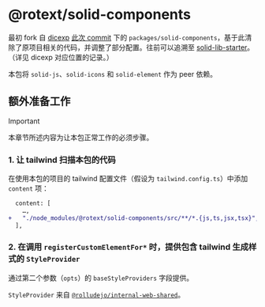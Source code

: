 # @rotext/solid-components

最初 fork 自 [dicexp] [此次 commit] 下的
`packages/solid-components`，基于此清除了原项目相关的代码，并调整了部分配置。往前可以追溯至
[solid-lib-starter]。（详见 dicexp 对应位置的记录。）

本包将 `solid-js`、`solid-icons` 和 `solid-element` 作为 peer 依赖。

[dicexp]: https://github.com/umajho/dicexp
[此次 commit]: https://github.com/umajho/dicexp/commit/3a4eb123ff3fb57897f13118ae103eeb4666e1ba
[solid-lib-starter]: https://github.com/solidjs-community/solid-lib-starter

## 额外准备工作

> [!IMPORTANT]
>
> 本章节所述内容为让本包正常工作的必须步骤。

### 1. 让 tailwind 扫描本包的代码

在使用本包的项目的 tailwind 配置文件（假设为 `tailwind.config.ts`）中添加
`content` 项：

```diff
  content: [
    …,
+   "./node_modules/@rotext/solid-components/src/**/*.{js,ts,jsx,tsx}",
  ],
```

### 2. 在调用 `registerCustomElementFor*` 时，提供包含 tailwind 生成样式的 `StyleProvider`

通过第二个参数（`opts`）的 `baseStyleProviders` 字段提供。

`StyleProvider` 来自 [`@rolludejo/internal-web-shared`]。

[`@rolludejo/internal-web-shared`]: https://www.npmjs.com/package/@rolludejo/internal-web-shared

